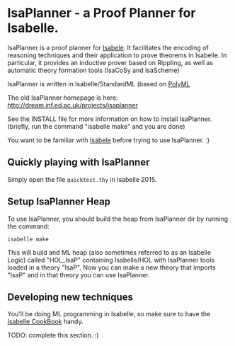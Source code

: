 # IsaPlanner - a Proof Planner for Isabelle.

IsaPlanner is a proof planner for [Isabele](http://isabelle.in.tum.de/). It
facilitates the encoding of reasoning techniques and their application to prove
theorems in Isabelle. In particular, it provides an inductive prover based on
Rippling, as well as automatic theory formation tools (IsaCoSy and IsaScheme)

IsaPlanner is written in Isabelle/StandardML (based on
[PolyML](http://www.polyml.org/)

The old IsaPlanner homepage is here: http://dream.inf.ed.ac.uk/projects/isaplanner

See the INSTALL file for more information on how to install
IsaPlanner. (briefly, run the command "isabelle make" and you are
done)

You want to be familiar with [Isabele](http://isabelle.in.tum.de/) before trying
to use IsaPlanner. :) 


## Quickly playing with IsaPlanner

Simply open the file `quicktest.thy` in Isabelle 2015.


## Setup IsaPlanner Heap

To use IsaPlanner, you should build the heap from IsaPlanner dir by running the command:

```
isabelle make
```

This will build and ML heap (also sometimes referred to as an Isabelle Logic)
called "HOL_IsaP" containing Isabelle/HOL with IsaPlanner tools loaded in a
theory "IsaP". Now you can make a new theory that imports "IsaP" and in that
theory you can use IsaPlanner.


## Developing new techniques

You'll be doing ML programming in Isabelle, so make sure to have the [Isabelle CookBook](http://www.dcs.kcl.ac.uk/staff/urbanc/Cookbook/) handy.

TODO: complete this section. :) 
